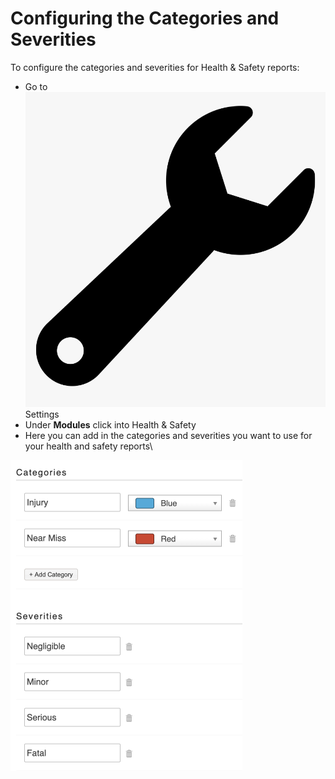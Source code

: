 # Configuring the Categories and Severities

To configure the categories and severities for Health & Safety reports:

* Go to  ![](../../.gitbook/assets/wrench.png) Settings 
* Under **Modules** click into Health & Safety
* Here you can add in the categories and severities you want to use for your health and safety reports\


![](<../../.gitbook/assets/configuring the categories and severities.png>)
